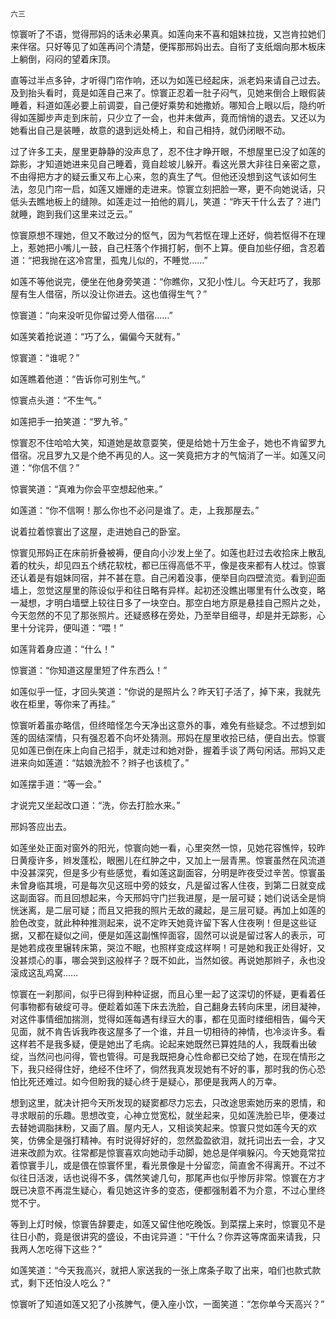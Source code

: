     六三 

   惊寰听了不语，觉得邢妈的话未必果真。如莲向来不喜和姐妹拉拢，又岂肯拉她们来伴宿。只好等见了如莲再问个清楚，便挥那邢妈出去。自衔了支纸烟向那木板床上躺倒，闷闷的望着床顶。

   直等过半点多钟，才听得门帘作响，还以为如莲已经起床，派老妈来请自己过去。及到抬头看时，竟是如莲自己来了。惊寰正忍着一肚子闷气，见她来倒合上眼假装睡着，料道如莲必要上前调耍，自己便好乘势和她撒娇。哪知合上眼以后，隐约听得如莲脚步声走到床前，只少立了一会，也并未做声，竟而悄悄的退去。又还以为她看出自己是装睡，故意的退到远处椅上，和自己相持，就仍闭眼不动。

   过了许多工夫，屋里更静静的没声息了，忍不住才睁开眼，不想屋里已没了如莲的踪影，才知道她进来见自己睡着，竟自趁坡儿躲开。看这光景大非往日亲密之意，不由得把方才的疑云重又布上心来，忽的真生了气。但他还没想到这气该如何生法，忽见门帘一启，如莲又姗姗的走进来。惊寰立刻把脸一寒，更不向她说话，只低头去瞧地板上的缝隙。如莲走过一拍他的肩儿，笑道：“昨天干什么去了？进门就睡，跑到我们这里来过乏云。”

   惊寰原想不理她，但又不敢过分的怄气，因为气若怄在理上还好，倘若怄得不在理上，惹她把小嘴儿一鼓，自己枉落个作揖打躬，倒不上算。便自加些仔细，含忍着道：“把我抛在这冷宫里，孤鬼儿似的，不睡觉……”

   如莲不等他说完，便坐在他身旁笑道：“你瞧你，又犯小性儿。今天赶巧了，我那屋有生人借宿，所以没让你进去。这也值得生气？”

   惊寰道：“向来没听见你留过旁人借宿……”

   如莲笑着抢说道：“巧了么，偏偏今天就有。”

   惊寰道：“谁呢？”

   如莲瞧着他道：“告诉你可别生气。”

   惊寰点头道：“不生气。”

   如莲把手一拍笑道：“罗九爷。”

   惊寰忍不住哈哈大笑，知道她是故意耍笑，便是给她十万生金子，她也不肯留罗九借宿。况且罗九又是个绝不再见的人。这一笑竟把方才的气恼消了一半。如莲又问道：“你信不信？”

   惊寰笑道：“真难为你会平空想起他来。”

   如莲道：“你不信啊！那么你也不必问是谁了。走，上我那屋去。”

   说着拉着惊寰出了这屋，走进她自己的卧室。

   惊寰见邢妈正在床前折叠被褥，便自向小沙发上坐了。如莲也赶过去收拾床上散乱着的枕头，却见四五个绣花软枕，都已压得高低不平，像是夜来都有人枕过。惊寰还认着是有姐妹同宿，并不甚在意。自己闲着没事，便举目向四壁流览。看到迎面墙上，忽觉这屋里的陈设似乎和往日略有异样。起初还没瞧出哪里有什么改变，略一凝想，才明白墙壁上较往日多了一块空白。那空白地方原是悬挂自己照片之处，今天忽然的不见了那张照片。还疑惑移在旁处，乃至举目细寻，却是并无踪影，心里十分诧异，便叫道：“喂！”

   如莲背着身应道：“什么！”

   惊寰道：“你知道这屋里短了件东西么！”

   如莲似乎一怔，才回头笑道：“你说的是照片么？昨天钉子活了，掉下来，我就先收在柜里，等你来了再挂。”

   惊寰听着虽亦略信，但终暗怪怎今天净出这意外的事，难免有些疑念。不过想到如莲的固结深情，只有强忍着不向坏处猜测。邢妈在屋里收拾已结，便自出去。惊寰见如莲已倒在床上向自己招手，就走过和她对卧，握着手谈了两句闲话。邢妈又走进来向如莲道：“姑娘洗脸不？辫子也该梳了。”

   如莲摆手道：“等一会。”

   才说完又坐起改口道：“洗，你去打脸水来。”

   邢妈答应出去。

   如莲坐处正面对窗外的阳光，惊寰向她一看，心里突然一惊，见她花容憔悴，较昨日黄瘦许多，辫发蓬松，眼圈儿在红肿之中，又加上一层青黑。惊寰虽然在风流道中没甚深究，但是多少有些感觉，看如莲这副面容，分明是昨夜受过辛苦。惊寰虽未曾身临其境，可是每次见这班中旁的妓女，凡是留过客人住夜，到第二日就变成这副面容。而且回想起来，今天邢妈守门拦我进屋，是一层可疑；她们说话全是惝恍迷离，是二层可疑；而且又把我的照片无故的藏起，是三层可疑。再加上如莲的脸色改变，就此种种推测起来，说不定昨天她竟许留下客人住夜咧！但是这些证据，又都在疑似之间，便是如莲这副憔悴面容，固然可以说是留过客人的表示，可是她若成夜里辗转床第，哭泣不眠，也照样变成这样啊！可是她和我正处得好，又没甚烦心的事，哪会哭到这般样子？既不如此，当然如彼。再说她那辫子，永也没滚成这乱鸡窝……

   惊寰在一刹那间，似乎已得到种种证据，而且心里一起了这深切的怀疑，更看着任何事物都有破绽可寻。便趁着如莲下床去洗脸，自己翻身去转向床里，闭目凝神，对这件事情细加揣测，觉得如莲每遇有绿豆大的事，都在见面时缕细相告，偏今天见面，就不肯告诉我昨夜这屋多了一个谁，并且一切相待的神情，也冷淡许多。看这样若不是我多疑，便是她出了毛病。论起来她既然已算姓陆的人，我既看出破绽，当然问也问得，管也管得。可是我既把身心性命都已交给了她，在现在情形之下，我只经得住好，绝经不住坏了，倘然我真发现她有不好的事，那时我的伤心恐怕比死还难过。如今但盼我的疑心终于是疑心，那便是我两人的万幸。

   想到这里，就决计把今天所发现的疑窦都尽力忘去，只改途思索她历来的恩情，和寻求眼前的乐趣。思想改变，心神立觉宽松，就坐起来，见如莲洗脸已毕，便凑过去替她调脂抹粉，又画了眉。屋内无人，又相谈笑起来。惊寰只觉如莲今天的欢笑，仿佛全是强打精神。有时说得好好的，忽然盈盈欲泪，就托词出去一会，才又进来改颜为欢。往常都是惊寰喜欢向她动手动脚，她总是佯嗔躲闪。今天她竟常拉着惊寰手儿，或是偎在惊寰怀里，看光景像是十分留恋，简直舍不得离开。不过不似往日活泼，话也说得不多，偶然笑谑几句，那尾声也似乎惨厉非常。惊寰在方才既已决意不再混生疑心，看见她这许多的变态，便都强制着不为介意，不过心里终觉不宁。

   等到上灯时候，惊寰告辞要走，如莲又留住他吃晚饭。到菜摆上来时，惊寰见不是往日小酌，竟是很讲究的盛设，不由诧异道：“干什么？你弄这等席面来请我，只我两人怎吃得下这些？”

   如莲笑道：“今天我高兴，就把人家送我的一张上席条子取了出来，咱们也款式款式，剩下还怕没人吃么？”

   惊寰听了知道如莲又犯了小孩脾气，便入座小饮，一面笑道：“怎你单今天高兴？”

